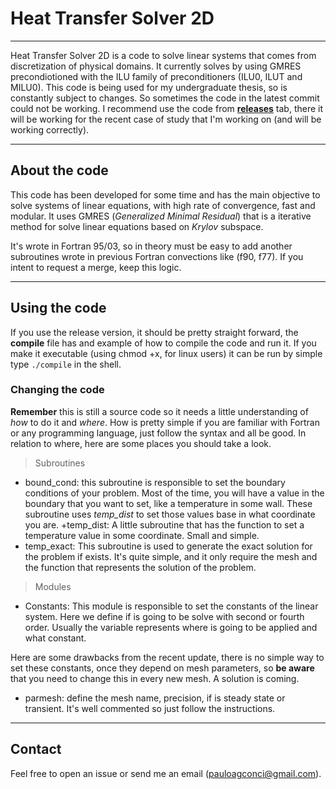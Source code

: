 # Heat Transfer Solver 2D

---

Heat Transfer Solver 2D is a code to solve linear systems that comes from
discretization of physical domains. It currently solves by using GMRES
precondiotioned with the ILU family of preconditioners (ILU0, ILUT and MILU0).
This code is being used for my undergraduate thesis, so is constantly subject
to changes. So sometimes the code in the latest commit could not be working. I
recommend use the code from
[__releases__](https://github.com/concipaulo/HTS2D/releases) tab, there it will
be working for the recent case of study that I'm working on (and will be
working correctly).

---

## About the code

This code has been developed for some time and has the main objective to solve
systems of linear equations, with high rate of convergence, fast and modular.
It uses GMRES (_Generalized Minimal Residual_) that is a iterative method for
solve linear equations based on _Krylov_ subspace. 

It's wrote in Fortran 95/03, so in theory must be easy to add another
subroutines wrote in previous Fortran convections like (f90, f77). If you
intent to request a merge, keep this logic.

---

## Using the code

If you use the release version, it should be pretty straight forward, the
__compile__ file has and example of how to compile the code and run it. If you
make it executable (using chmod +x, for linux users) it can be run by simple
type `./compile` in the shell. 

### Changing the code

__Remember__ this is still a source code so it needs a little understanding of
_how_ to do it and _where_. How is pretty simple if you are familiar with
Fortran or any programming language, just follow the syntax and all be good. In
relation to where, here are some places you should take a look.

> Subroutines
  + bound_cond: this subroutine is responsible to set the boundary conditions
    of your problem. Most of the time, you will have a value in the boundary
that you want to set, like a temperature in some wall. These subroutine uses
*temp_dist* to set those values base in what coordinate you are. 
  +temp_dist: A little subroutine that has the function to set a temperature
value in some coordinate. Small and simple.
  + temp_exact: This subroutine is used to generate the exact solution for the
    problem if exists. It's quite simple, and it only require the mesh and the
function that represents the solution of the problem. 

> Modules
  + Constants: This module is responsible to set the constants of the linear
    system. Here we define if is going to be solve with second or fourth order.
Usually the variable represents where is going to be applied and what constant.

Here are some drawbacks from the recent update, there is no simple way to set
these constants, once they depend on mesh parameters, so __be aware__ that you
need to change this in every new mesh. A solution is coming.

  + parmesh: define the mesh name, precision, if is steady state or transient.
    It's well commented so just follow the instructions. 

--- 

## Contact

Feel free to open an issue or send me an email (pauloagconci@gmail.com).
